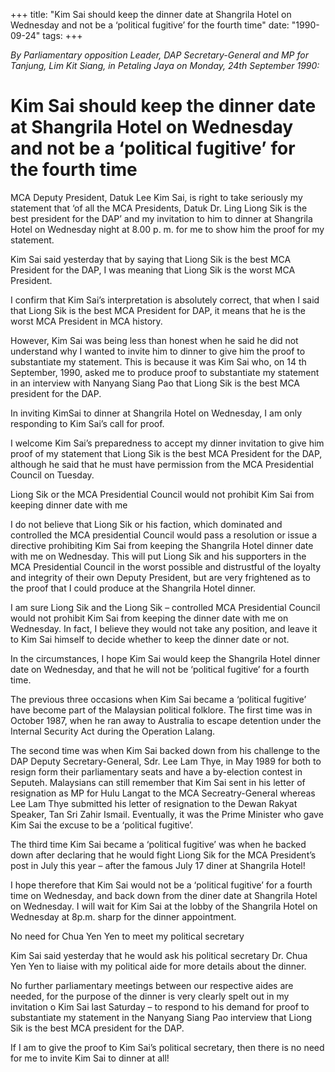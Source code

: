 +++ 
title: "Kim Sai should keep the dinner date at Shangrila Hotel on Wednesday and not be a ‘political fugitive’ for the fourth time"
date: "1990-09-24"
tags:
+++

_By Parliamentary opposition Leader, DAP Secretary-General and MP for Tanjung, Lim Kit Siang, in Petaling Jaya on Monday, 24th September 1990:_

# Kim Sai should keep the dinner date at Shangrila Hotel on Wednesday and not be a ‘political fugitive’ for the fourth time

MCA Deputy President, Datuk Lee Kim Sai, is right to take seriously my statement that ‘of all the MCA Presidents, Datuk Dr. Ling Liong Sik is the best president for the DAP’ and my invitation to him to dinner at Shangrila Hotel on Wednesday night at 8.00 p. m.  for me to show him the proof for my statement.</u>

Kim Sai said yesterday that by saying that Liong Sik is the best MCA President for the DAP, I was meaning that Liong Sik is the worst MCA President.

I confirm that Kim Sai’s interpretation is absolutely correct, that when I said that Liong Sik is the best MCA President for DAP, it means that he is the worst MCA President in MCA history.

However, Kim Sai was being less than honest when he said he did not understand why I wanted to invite him to dinner to give him the proof to substantiate my statement. This is because it was Kim Sai who, on 14 th September, 1990, asked me to produce proof to substantiate my statement in an interview with Nanyang Siang Pao that Liong Sik  is the best MCA president for the DAP.

In inviting KimSai to dinner at Shangrila Hotel on Wednesday, I am only responding to Kim Sai’s call for proof.

I welcome Kim Sai’s preparedness to accept my dinner invitation to give him proof of my statement that Liong Sik is the best MCA President for the DAP, although he said that he must have permission from the MCA Presidential Council on Tuesday.

Liong Sik or the MCA Presidential Council would not prohibit Kim Sai from keeping dinner date with me

I do not believe that Liong Sik or his faction, which dominated and controlled the MCA presidential Council would pass a resolution or issue a directive prohibiting Kim Sai from keeping the Shangrila Hotel dinner date with me on Wednesday. This will put Liong Sik and his supporters in the MCA Presidential Council in the worst possible and distrustful of the loyalty and integrity of their own Deputy President, but are very frightened as to the proof that I could produce at the Shangrila Hotel dinner.

I am sure Liong Sik and the Liong Sik – controlled MCA Presidential Council would not prohibit Kim Sai from keeping the dinner date with me on Wednesday. In fact, I believe they would not take any position, and leave it to Kim Sai himself to decide whether to keep the dinner date or not.

In the circumstances, I hope Kim Sai would keep the Shangrila Hotel dinner date on Wednesday, and that he will not be ‘political fugitive’ for a fourth time.

The previous three occasions when Kim Sai became a ‘political fugitive’ have become part of the Malaysian political folklore. The first time was in October 1987, when he ran away to Australia to escape detention under the Internal Security Act during the Operation Lalang.

The second time was when Kim Sai backed down from his challenge to the DAP Deputy Secretary-General, Sdr. Lee Lam Thye, in May 1989 for both to resign form their parliamentary seats and have a by-election contest in Seputeh. Malaysians can still remember that Kim Sai sent in his letter of resignation as MP for Hulu Langat to the MCA Secreatry-General whereas Lee Lam Thye submitted his letter of resignation to the Dewan Rakyat Speaker, Tan Sri Zahir Ismail. Eventually, it was the Prime Minister who gave Kim Sai the excuse to be a ‘political fugitive’.

The third time Kim Sai became a ‘political fugitive’ was when he backed down after declaring that he would fight Liong Sik for the MCA President’s post in July this year – after the famous July 17 diner at Shangrila Hotel!

I hope therefore that Kim Sai would not be a ‘political fugitive’ for a fourth time on Wednesday, and back down from the diner date at Shangrila Hotel on Wednesday. I will wait for Kim Sai at the lobby of the Shangrila Hotel on Wednesday at 8p.m. sharp for the dinner appointment.

No need for Chua Yen Yen to meet my political secretary

Kim Sai said yesterday that he would ask his political secretary Dr. Chua Yen Yen to liaise with my political aide for more details about the dinner.

No further parliamentary meetings between our respective aides are needed, for the purpose of the dinner is very clearly spelt out in my invitation o Kim Sai last Saturday – to respond to his demand for proof to substantiate my statement in the Nanyang Siang Pao interview that Liong Sik is the best MCA president for the DAP.

If I am to give the proof to Kim Sai’s political secretary, then there is no need for me to invite Kim Sai to dinner at all!
 
